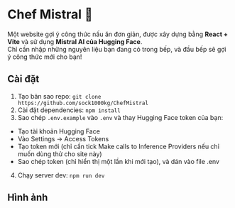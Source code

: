 # Chef Mistral 🍳

Một website gợi ý công thức nấu ăn đơn giản, được xây dựng bằng **React + Vite** và sử dụng **Mistral AI của Hugging Face**.  
Chỉ cần nhập những nguyên liệu bạn đang có trong bếp, và đầu bếp sẽ gợi ý công thức mới cho bạn!

## Cài đặt
1. Tạo bản sao repo: `git clone https://github.com/sock1000kg/ChefMistral`
2. Cài đặt dependencies: `npm install`
3. Sao chép `.env.example` vào `.env` và thay Hugging Face token của bạn:
- Tạo tài khoản Hugging Face
- Vào Settings -> Access Tokens
- Tạo token mới (chỉ cần tick Make calls to Inference Providers nếu chỉ muốn dùng thử cho site này)
- Sao chép token (chỉ hiển thị một lần khi mới tạo), và dán vào file .env
4. Chạy server dev: `npm run dev`

## Hình ảnh